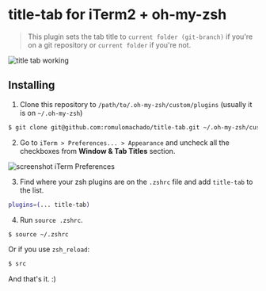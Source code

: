 # title-tab for iTerm2 + oh-my-zsh

> This plugin sets the tab title to `current folder (git-branch)` if you're on a git repository or `current folder` if you're not.

![title tab working](http://i.imgur.com/9nNCNIT.png)

## Installing

1. Clone this repository to `/path/to/.oh-my-zsh/custom/plugins` (usually it is on `~/.oh-my-zsh`)

  ```bash
  $ git clone git@github.com:romulomachado/title-tab.git ~/.oh-my-zsh/custom/plugins
  ```

2. Go to `iTerm > Preferences... > Appearance` and uncheck all the checkboxes from **Window & Tab Titles** section.

![screenshot iTerm Preferences](http://i.imgur.com/IfydKIH.png)

3. Find where your zsh plugins are on the ```.zshrc``` file and add ```title-tab``` to the list.

  ```bash
  plugins=(... title-tab)
  ```

4. Run ```source .zshrc```.

  ```bash
  $ source ~/.zshrc
  ```

  Or if you use ```zsh_reload```:

  ```bash
  $ src
  ```

And that's it. :)
